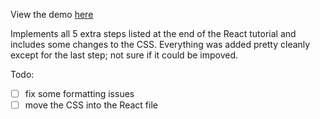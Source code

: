 View the demo [here](https://cjbassi.github.io/react-tutorial-tictactoe/)

Implements all 5 extra steps listed at the end of the React tutorial and includes some changes to the CSS.
Everything was added pretty cleanly except for the last step; not sure if it could be impoved.

Todo:  
- [ ] fix some formatting issues  
- [ ] move the CSS into the React file
